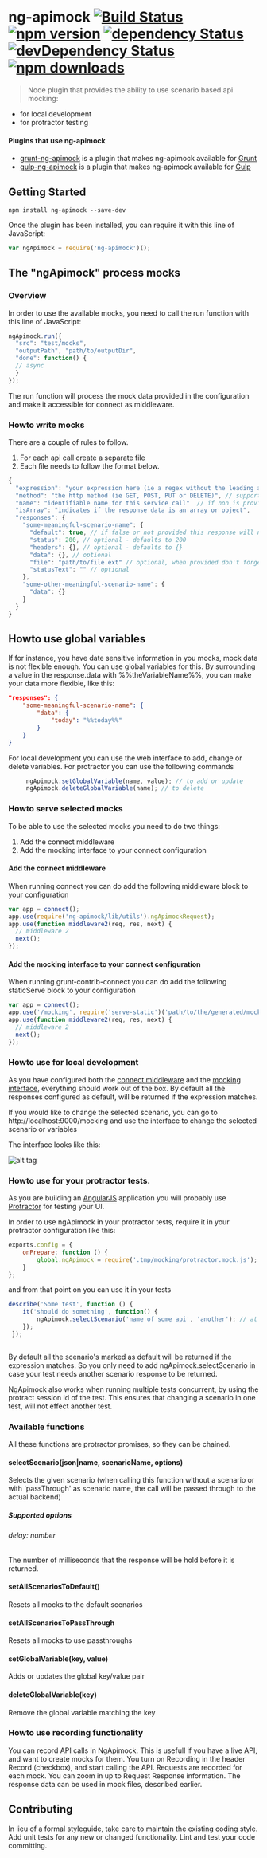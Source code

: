 # ng-apimock [![Build Status](https://travis-ci.org/mdasberg/ng-apimock.svg?branch=master)](https://travis-ci.org/mdasberg/ng-apimock) [![npm version](https://img.shields.io/node/v/ng-apimock.svg)](https://github.com/mdasberg/ng-apimock) [![dependency Status](https://img.shields.io/david/mdasberg/ng-apimock.svg)](https://david-dm.org/mdasberg/ng-apimock) [![devDependency Status](https://img.shields.io/david/dev/mdasberg/ng-apimock.svg)](https://david-dm.org/mdasberg/gng-apimock#info=devDependencies) [![npm downloads](https://img.shields.io/npm/dm/ng-apimock.svg?style=flat-square)](https://www.npmjs.com/package/ng-apimock)

> Node plugin that provides the ability to use scenario based api mocking:
 - for local development 
 - for protractor testing
 
#### Plugins that use ng-apimock
 - [grunt-ng-apimock](https://mdasberg.github.io/grunt-ng-apimock) is a plugin that makes ng-apimock available for [Grunt](http://gruntjs.com/)
 - [gulp-ng-apimock](https://mdasberg.github.io/gulp-ng-apimock) is a plugin that makes ng-apimock available for [Gulp](http://gulpjs.com/)

## Getting Started

```shell
npm install ng-apimock --save-dev

```

Once the plugin has been installed, you can require it with this line of JavaScript:

```js
var ngApimock = require('ng-apimock')();

```

## The "ngApimock" process mocks

### Overview
In order to use the available mocks, you need to call the run function with this line of JavaScript:

```js
ngApimock.run({
  "src": "test/mocks", 
  "outputPath", "path/to/outputDir", 
  "done": function() { 
  // async
  }
});

```

The run function will process the mock data provided in the configuration and make it accessible for connect as middleware.

### Howto write mocks
There are a couple of rules to follow.

1. For each api call create a separate file
2. Each file needs to follow the format below.

```js
{
  "expression": "your expression here (ie a regex without the leading and trailing '/' or a string)",
  "method": "the http method (ie GET, POST, PUT or DELETE)", // supports JSONP as well
  "name": "identifiable name for this service call"  // if non is provided, expression$$method will be used
  "isArray": "indicates if the response data is an array or object",
  "responses": {
    "some-meaningful-scenario-name": {
      "default": true, // if false or not provided this response will not be used as default
      "status": 200, // optional - defaults to 200
      "headers": {}, // optional - defaults to {}
      "data": {}, // optional
      "file": "path/to/file.ext" // optional, when provided don't forget the matching content-type header as it will result in a file download instead of data
      "statusText": "" // optional
    },
    "some-other-meaningful-scenario-name": {
      "data": {}
    }
  }
}

```

## Howto use global variables
If for instance, you have date sensitive information in you mocks, mock data is not flexible enough.
You can use global variables for this. By surrounding a value in the response.data with %%theVariableName%%,
you can make your data more flexible, like this:

```json
"responses": {
    "some-meaningful-scenario-name": {
        "data": {
            "today": "%%today%%"
        }
    }
}
```

For local development you can use the web interface to add, change or delete variables.
For protractor you can use the following commands
```js
     ngApimock.setGlobalVariable(name, value); // to add or update
     ngApimock.deleteGlobalVariable(name); // to delete 
```

### Howto serve selected mocks
To be able to use the selected mocks you need to do two things:

1. Add the connect middleware
2. Add the mocking interface to your connect configuration

#### Add the connect middleware
When running connect you can do add the following middleware block to your configuration


```js
var app = connect();
app.use(require('ng-apimock/lib/utils').ngApimockRequest);
app.use(function middleware2(req, res, next) {
  // middleware 2
  next();
});
```

#### Add the mocking interface to your connect configuration
When running grunt-contrib-connect you can do add the following staticServe block to your configuration

```js
var app = connect();
app.use('/mocking', require('serve-static')('path/to/the/generated/mocking/index.html'));
app.use(function middleware2(req, res, next) {
  // middleware 2
  next();
});
```

### Howto use for local development

As you have configured both the [connect middleware](#add-the-connect-middleware) and the [mocking interface](#add-the-mocking-interface-to-your-connect-configuration), everything 
  should work out of the box. By default all the responses configured as default, will be returned if the expression matches.
  
  If you would like to change the selected scenario, you can go to http://localhost:9000/mocking and use the interface to change the selected scenario or variables

The interface looks like this:

![alt tag](https://raw.githubusercontent.com/mdasberg/ng-apimock/master/img/web-interface-ng-apimock.png)



### Howto use for your protractor tests.
As you are building an [AngularJS](https://angularjs.org/) application you will probably use [Protractor](https://angular.github.io/protractor/#/) for testing your UI.

In order to use ngApimock in your protractor tests, require it in your protractor configuration like this:
```js
exports.config = {
    onPrepare: function () {
        global.ngApimock = require('.tmp/mocking/protractor.mock.js');
    }
};
```
and from that point on you can use it in your tests 
```js
describe('Some test', function () {
    it('should do something', function() {
        ngApimock.selectScenario('name of some api', 'another'); // at runtime you can change a scenario
    });
 });
   
```

By default all the scenario's marked as default will be returned if the expression matches. So you only need to add ngApimock.selectScenario in case your test needs
another scenario response to be returned.

NgApimock also works when running multiple tests concurrent, by using the protract session id of the test. 
This ensures that changing a scenario in one test, will not effect another test. 

### Available functions
All these functions are protractor promises, so they can be chained.

#### selectScenario(json|name, scenarioName, options)
Selects the given scenario (when calling this function without a scenario or with 'passThrough' as scenario name, the call will be passed through to the actual backend)

##### Supported options
###### delay: number
The number of milliseconds that the response will be hold before it is returned.
  
#### setAllScenariosToDefault()
Resets all mocks to the default scenarios

#### setAllScenariosToPassThrough
Resets all mocks to use passthroughs

#### setGlobalVariable(key, value)
Adds or updates the global key/value pair 

#### deleteGlobalVariable(key)
Remove the global variable matching the key

### Howto use recording functionality
You can record API calls in NgApimock. This is usefull if you have a live API, and want to create mocks for them. 
You turn on Recording in the header Record (checkbox), and start calling the API. Requests are recorded for each mock. You can zoom in up to Request Response information.
The response data can be used in mock files, described earlier.

## Contributing
In lieu of a formal styleguide, take care to maintain the existing coding style. Add unit tests for any new or changed functionality. Lint and test your code committing.



